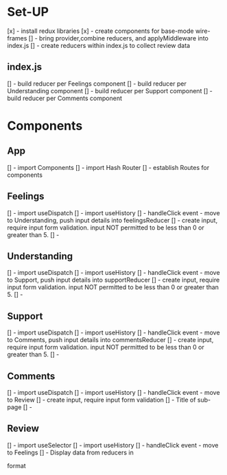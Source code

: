 # Set-UP
[x] - install redux libraries
[x] - create components for base-mode wire-frames
[] - bring provider,combine reducers, and applyMiddleware into index.js
[] - create reducers within index.js to collect review data

## index.js
[] - build reducer per Feelings component
[] - build reducer per Understanding component
[] - build reducer per Support component
[] - build reducer per Comments component


# Components

## App
[] - import Components 
[] - import Hash Router
[] - establish Routes for components
## Feelings
[] - import useDispatch
[] - import useHistory
[] - handleClick event - move to Understanding, push input details into feelingsReducer
[] - create input, require input form validation. input NOT permitted to be less than 0 or greater than 5.
[] - 
## Understanding
[] - import useDispatch
[] - import useHistory
[] - handleClick event - move to Support, push input details into supportReducer
[] - create input, require input form validation. input NOT permitted to be less than 0 or greater than 5.
[] -
## Support
[] - import useDispatch
[] - import useHistory
[] - handleClick event - move to Comments, push input details into commentsReducer
[] - create input, require input form validation. input NOT permitted to be less than 0 or greater than 5.
[] -
## Comments
[] - import useDispatch
[] - import useHistory
[] - handleClick event - move to Review
[] - create input, require input form validation
[] - Title of sub-page
[] - 
## Review
[] - import useSelector
[] - import useHistory
[] - handleClick event - move to Feelings
[] - Display data from reducers in <p> format
